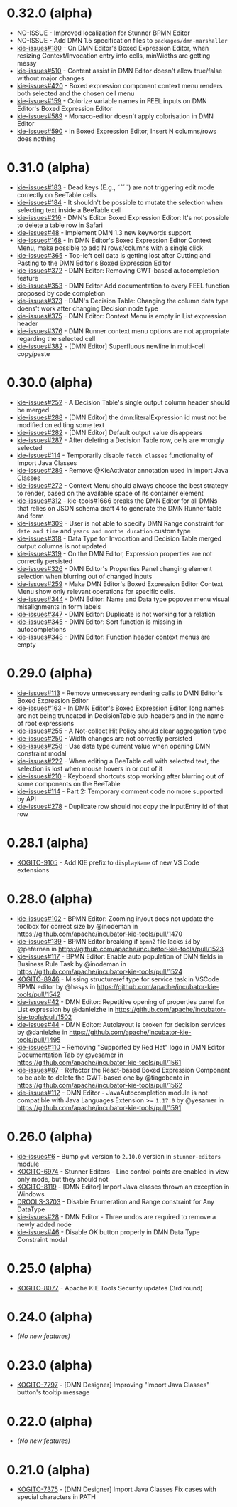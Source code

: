 # 0.32.0 (alpha)

- NO-ISSUE - Improved localization for Stunner BPMN Editor
- NO-ISSUE - Add DMN 1.5 specification files to `packages/dmn-marshaller`
- [kie-issues#180](ahttps://github.com/apache/incubator-kie-issues/issues/180) - On DMN Editor's Boxed Expression Editor, when resizing Context/Invocation entry info cells, minWidths are getting messy
- [kie-issues#510](ahttps://github.com/apache/incubator-kie-issues/issues/510) - Content assist in DMN Editor doesn't allow true/false without major changes
- [kie-issues#420](ahttps://github.com/apache/incubator-kie-issues/issues/420) - Boxed expression component context menu renders both selected and the chosen cell menu
- [kie-issues#159](ahttps://github.com/apache/incubator-kie-issues/issues/159) - Colorize variable names in FEEL inputs on DMN Editor's Boxed Expression Editor
- [kie-issues#589](ahttps://github.com/apache/incubator-kie-issues/issues/589) - Monaco-editor doesn't apply colorisation in DMN Editor
- [kie-issues#590](ahttps://github.com/apache/incubator-kie-issues/issues/590) - In Boxed Expression Editor, Insert N columns/rows does nothing

# 0.31.0 (alpha)

- [kie-issues#183](ahttps://github.com/apache/incubator-kie-issues/issues/183) - Dead keys (E.g., ˜ˆ´¨) are not triggering edit mode correctly on BeeTable cells
- [kie-issues#184](ahttps://github.com/apache/incubator-kie-issues/issues/184) - It shouldn't be possible to mutate the selection when selecting text inside a BeeTable cell
- [kie-issues#216](ahttps://github.com/apache/incubator-kie-issues/issues/216) - DMN's Editor Boxed Expression Editor: It's not possible to delete a table row in Safari
- [kie-issues#48](ahttps://github.com/apache/incubator-kie-issues/issues/48) - Implement DMN 1.3 new keywords support
- [kie-issues#168](ahttps://github.com/apache/incubator-kie-issues/issues/168) - In DMN Editor's Boxed Expression Editor Context Menu, make possible to add N rows/columns with a single click
- [kie-issues#365](ahttps://github.com/apache/incubator-kie-issues/issues/365) - Top-left cell data is getting lost after Cutting and Pasting to the DMN Editor's Boxed Expression Editor
- [kie-issues#372](ahttps://github.com/apache/incubator-kie-issues/issues/372) - DMN Editor: Removing GWT-based autocompletion feature
- [kie-issues#353](ahttps://github.com/apache/incubator-kie-issues/issues/353) - DMN Editor Add documentation to every FEEL function proposed by code completion
- [kie-issues#373](ahttps://github.com/apache/incubator-kie-issues/issues/373) - DMN's Decision Table: Changing the column data type doens't work after changing Decision node type
- [kie-issues#375](ahttps://github.com/apache/incubator-kie-issues/issues/375) - DMN Editor: Context Menu is empty in List expression header
- [kie-issues#376](ahttps://github.com/apache/incubator-kie-issues/issues/376) - DMN Runner context menu options are not appropriate regarding the selected cell
- [kie-issues#382](ahttps://github.com/apache/incubator-kie-issues/issues/382) - [DMN Editor] Superfluous newline in multi-cell copy/paste

# 0.30.0 (alpha)

- [kie-issues#252](ahttps://github.com/apache/incubator-kie-issues/issues/252) - A Decision Table's single output column header should be merged
- [kie-issues#288](ahttps://github.com/apache/incubator-kie-issues/issues/288) - [DMN Editor] the dmn:literalExpression id must not be modified on editing some text
- [kie-issues#282](ahttps://github.com/apache/incubator-kie-issues/issues/282) - [DMN Editor] Default output value disappears
- [kie-issues#287](ahttps://github.com/apache/incubator-kie-issues/issues/287) - After deleting a Decision Table row, cells are wrongly selected
- [kie-issues#114](ahttps://github.com/apache/incubator-kie-issues/issues/114) - Temporarily disable `fetch classes` functionality of Import Java Classes
- [kie-issues#289](ahttps://github.com/apache/incubator-kie-issues/issues/289) - Remove @KieActivator annotation used in Import Java Classes
- [kie-issues#272](ahttps://github.com/apache/incubator-kie-issues/issues/272) - Context Menu should always choose the best strategy to render, based on the available space of its container element
- [kie-issues#312](ahttps://github.com/apache/incubator-kie-issues/issues/312) - kie-tools#1666 breaks the DMN Editor for all DMNs that relies on JSON schema draft 4 to generate the DMN Runner table and form
- [kie-issues#309](ahttps://github.com/apache/incubator-kie-issues/issues/309) - User is not able to specify DMN Range constraint for `date and time` and `years and months duration` custom type
- [kie-issues#318](ahttps://github.com/apache/incubator-kie-issues/issues/318) - Data Type for Invocation and Decision Table merged output columns is not updated
- [kie-issues#319](ahttps://github.com/apache/incubator-kie-issues/issues/319) - On the DMN Editor, Expression properties are not correctly persisted
- [kie-issues#326](ahttps://github.com/apache/incubator-kie-issues/issues/326) - DMN Editor's Properties Panel changing element selection when blurring out of changed inputs
- [kie-issues#259](ahttps://github.com/apache/incubator-kie-issues/issues/259) - Make DMN Editor's Boxed Expression Editor Context Menu show only relevant operations for specific cells.
- [kie-issues#344](ahttps://github.com/apache/incubator-kie-issues/issues/344) - DMN Editor: Name and Data type popover menu visual misalignments in form labels
- [kie-issues#347](ahttps://github.com/apache/incubator-kie-issues/issues/347) - DMN Editor: Duplicate is not working for a relation
- [kie-issues#345](ahttps://github.com/apache/incubator-kie-issues/issues/345) - DMN Editor: Sort function is missing in autocompletions
- [kie-issues#348](ahttps://github.com/apache/incubator-kie-issues/issues/348) - DMN Editor: Function header context menus are empty

# 0.29.0 (alpha)

- [kie-issues#113](ahttps://github.com/apache/incubator-kie-issues/issues/113) - Remove unnecessary rendering calls to DMN Editor's Boxed Expression Editor
- [kie-issues#163](ahttps://github.com/apache/incubator-kie-issues/issues/163) - In DMN Editor's Boxed Expression Editor, long names are not being truncated in DecisionTable sub-headers and in the name of root expressions
- [kie-issues#255](ahttps://github.com/apache/incubator-kie-issues/issues/255) - A Not-collect Hit Policy should clear aggregation type
- [kie-issues#250](ahttps://github.com/apache/incubator-kie-issues/issues/250) - Width changes are not correctly persisted
- [kie-issues#258](ahttps://github.com/apache/incubator-kie-issues/issues/258) - Use data type current value when opening DMN constraint modal
- [kie-issues#222](ahttps://github.com/apache/incubator-kie-issues/issues/222) - When editing a BeeTable cell with selected text, the selection is lost when mouse hovers in or out of it
- [kie-issues#210](ahttps://github.com/apache/incubator-kie-issues/issues/210) - Keyboard shortcuts stop working after blurring out of some components on the BeeTable
- [kie-issues#114](ahttps://github.com/apache/incubator-kie-issues/issues/114) - Part 2: Temporary comment code no more supported by API
- [kie-issues#278](ahttps://github.com/apache/incubator-kie-issues/issues/278) - Duplicate row should not copy the inputEntry id of that row

# 0.28.1 (alpha)

- [KOGITO-9105](https://issues.redhat.com/browse/KOGITO-9105) - Add KIE prefix to `displayName` of new VS Code extensions

# 0.28.0 (alpha)

- [kie-issues#102](ahttps://github.com/apache/incubator-kie-issues/issues/102) - BPMN Editor: Zooming in/out does not update the toolbox for correct size by @inodeman in https://github.com/apache/incubator-kie-tools/pull/1470
- [kie-issues#139](ahttps://github.com/apache/incubator-kie-issues/issues/139) - BPMN Editor breaking if `bpmn2` file lacks `id` by @pefernan in https://github.com/apache/incubator-kie-tools/pull/1523
- [kie-issues#117](ahttps://github.com/apache/incubator-kie-issues/issues/117) - BPMN Editor: Enable auto population of DMN fields in Business Rule Task by @inodeman in https://github.com/apache/incubator-kie-tools/pull/1524
- [KOGITO-8946](https://issues.redhat.com/browse/KOGITO-8946) - Missing structureref type for service task in VSCode BPMN editor by @hasys in https://github.com/apache/incubator-kie-tools/pull/1542
- [kie-issues#42](ahttps://github.com/apache/incubator-kie-issues/issues/42) - DMN Editor: Repetitive opening of properties panel for List expression by @danielzhe in https://github.com/apache/incubator-kie-tools/pull/1502
- [kie-issues#44](ahttps://github.com/apache/incubator-kie-issues/issues/44) - DMN Editor: Autolayout is broken for decision services by @danielzhe in https://github.com/apache/incubator-kie-tools/pull/1495
- [kie-issues#110](ahttps://github.com/apache/incubator-kie-issues/issues/110) - Removing \"Supported by Red Hat\" logo in DMN Editor Documentation Tab by @yesamer in https://github.com/apache/incubator-kie-tools/pull/1561
- [kie-issues#87](ahttps://github.com/apache/incubator-kie-issues/issues/87) - Refactor the React-based Boxed Expression Component to be able to delete the GWT-based one by @tiagobento in https://github.com/apache/incubator-kie-tools/pull/1562
- [kie-issues#112](ahttps://github.com/apache/incubator-kie-issues/issues/112) - DMN Editor - JavaAutocompletion module is not compatible with Java Languages Extension >= `1.17.0` by @yesamer in https://github.com/apache/incubator-kie-tools/pull/1591

# 0.26.0 (alpha)

- [kie-issues#6](ahttps://github.com/apache/incubator-kie-issues/issues/6) - Bump `gwt` version to `2.10.0` version in `stunner-editors` module
- [KOGITO-6974](https://issues.redhat.com/browse/KOGITO-6974) - Stunner Editors - Line control points are enabled in view only mode, but they should not
- [KOGITO-8119](https://issues.redhat.com/browse/KOGITO-8119) - [DMN Editor] Import Java classes thrown an exception in Windows
- [DROOLS-3703](https://issues.redhat.com/browse/DROOLS-3703) - Disable Enumeration and Range constraint for Any DataType
- [kie-issues#28](ahttps://github.com/apache/incubator-kie-issues/issues/28) - DMN Editor - Three undos are required to remove a newly added node
- [kie-issues#46](ahttps://github.com/apache/incubator-kie-issues/issues/46) - Disable OK button properly in DMN Data Type Constraint modal

# 0.25.0 (alpha)

- [KOGITO-8077](https://issues.redhat.com/browse/KOGITO-8077) - Apache KIE Tools Security updates (3rd round)

# 0.24.0 (alpha)

- _(No new features)_

# 0.23.0 (alpha)

- [KOGITO-7797](https://issues.redhat.com/browse/KOGITO-7797) - [DMN Designer] Improving \"Import Java Classes\" button's tooltip message

# 0.22.0 (alpha)

- _(No new features)_

# 0.21.0 (alpha)

- [KOGITO-7375](https://issues.redhat.com/browse/KOGITO-7375) - [DMN Designer] Import Java Classes Fix cases with special characters in PATH
